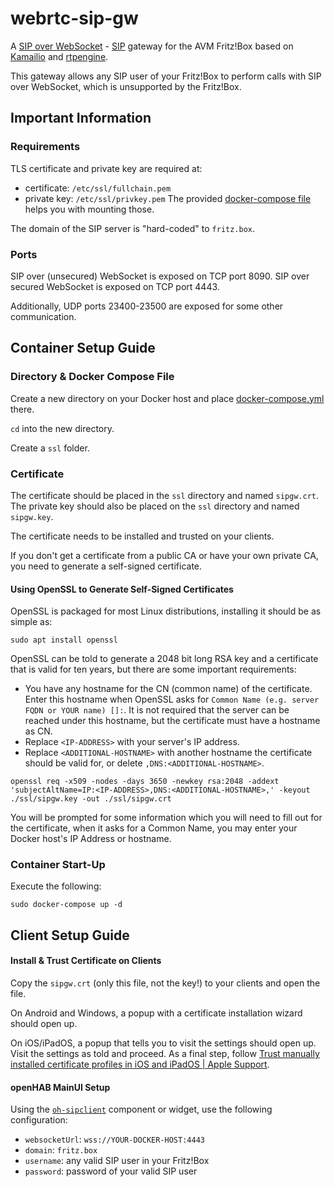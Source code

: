 # webrtc-sip-gw

A [SIP over WebSocket](https://datatracker.ietf.org/doc/html/rfc7118) - [SIP](https://datatracker.ietf.org/doc/html/rfc3261) gateway for the AVM Fritz!Box based on [Kamailio](https://www.kamailio.org/w/) and [rtpengine](https://github.com/sipwise/rtpengine).

This gateway allows any SIP user of your Fritz!Box to perform calls with SIP over WebSocket, which is unsupported by the Fritz!Box.

## Important Information

### Requirements

TLS certificate and private key are required at:
- certificate: `/etc/ssl/fullchain.pem`
- private key: `/etc/ssl/privkey.pem`
The provided [docker-compose file](/docker-compose.yml) helps you with mounting those.

The domain of the SIP server is "hard-coded" to `fritz.box`.

### Ports

SIP over (unsecured) WebSocket is exposed on TCP port 8090.
SIP over secured WebSocket is exposed on TCP port 4443.

Additionally, UDP ports 23400-23500 are exposed for some other communication.

## Container Setup Guide

### Directory & Docker Compose File

Create a new directory on your Docker host and place [docker-compose.yml](/docker-compose.yml) there.

`cd` into the new directory.

Create a `ssl` folder.

### Certificate

The certificate should be placed in the `ssl` directory and named `sipgw.crt`.
The private key should also be placed on the `ssl` directory and named `sipgw.key`.

The certificate needs to be installed and trusted on your clients.

If you don't get a certificate from a public CA or have your own private CA,
you need to generate a self-signed certificate.

#### Using OpenSSL to Generate Self-Signed Certificates

OpenSSL is packaged for most Linux distributions, installing it should be as simple as:
```shell
sudo apt install openssl
```

OpenSSL can be told to generate a 2048 bit long RSA key and a certificate that is valid for ten years, but there are some important requirements:
- You have any hostname for the CN (common name) of the certificate. Enter this hostname when OpenSSL asks for `Common Name (e.g. server FQDN or YOUR name) []:`. It is not required that the server can be reached under this hostname, but the certificate must have a hostname as CN.
- Replace `<IP-ADDRESS>` with your server's IP address.
- Replace `<ADDITIONAL-HOSTNAME>` with another hostname the certificate should be valid for, or delete `,DNS:<ADDITIONAL-HOSTNAME>`.
```shell
openssl req -x509 -nodes -days 3650 -newkey rsa:2048 -addext 'subjectAltName=IP:<IP-ADDRESS>,DNS:<ADDITIONAL-HOSTNAME>,' -keyout ./ssl/sipgw.key -out ./ssl/sipgw.crt
```

You will be prompted for some information which you will need to fill out for the certificate, when it asks for a Common Name, you may enter your Docker host's IP Address or hostname.

### Container Start-Up

Execute the following:
```shell
sudo docker-compose up -d
```

## Client Setup Guide

#### Install & Trust Certificate on Clients

Copy the `sipgw.crt` (only this file, not the key!) to your clients and open the file.

On Android and Windows, a popup with a certificate installation wizard should open up.

On iOS/iPadOS, a popup that tells you to visit the settings should open up.
Visit the settings as told and proceed.
As a final step, follow [Trust manually installed certificate profiles in iOS and iPadOS | Apple Support](https://support.apple.com/en-nz/HT204477).

#### openHAB MainUI Setup

Using the [`oh-sipclient`](https://openhab.org/docs/ui/components/oh-sipclient.html) component or widget, use the following configuration:
- `websocketUrl`: `wss://YOUR-DOCKER-HOST:4443`
- `domain`: `fritz.box`
- `username`: any valid SIP user in your Fritz!Box
- `password`: password of your valid SIP user
